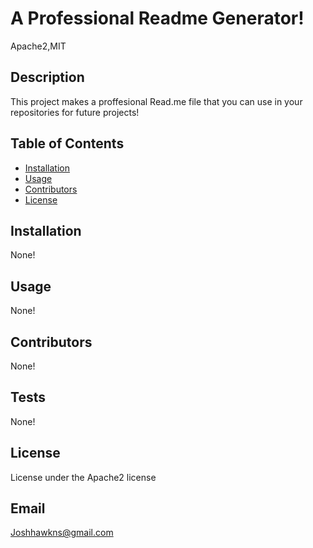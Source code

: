 # A Professional Readme Generator!

Apache2,MIT

## Description

This project makes a proffesional Read.me file that you can use in your repositories for future projects!

## Table of Contents 
- [Installation](#installation)
- [Usage](#usage)
- [Contributors](#contributors)
- [License](#license)

## Installation

None!

## Usage

None!

## Contributors

None!

## Tests

None!



## License

 License under the Apache2 license



## Email

Joshhawkns@gmail.com